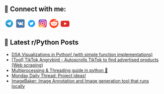 ## 🔎 Connect with me:
[<img src="https://github.com/bullbesh/bullbesh/blob/main/images/Telegram.png" width="32" height="32" />](https://t.me/bullbesh)
[<img src="https://github.com/bullbesh/bullbesh/blob/main/images/VK.png" width="32" height="32" />](https://vk.com/bullbesh)
[<img src="https://github.com/bullbesh/bullbesh/blob/main/images/Twitter.png" width="32" height="32" />](https://twitter.com/bullbesh1)
[<img src="https://github.com/bullbesh/bullbesh/blob/main/images/Instagram.png" width="32" height="32" />](https://www.instagram.com/bullbesh)
[<img src="https://github.com/bullbesh/bullbesh/blob/main/images/Reddit.png" width="32" height="32" />](https://www.reddit.com/user/bullbesh)
[<img src="https://github.com/bullbesh/bullbesh/blob/main/images/YouTube.png" width="32" height="32" />](https://www.youtube.com/channel/UCtfjRs6uzgq5mfm8S06WTcg)

## 📕 Latest r/Python Posts
<!-- BLOG-POST-LIST:START -->
- [DSA Visualizations in Python! &lpar;with simple function implementations&rpar;](https://www.reddit.com/r/Python/comments/1jnt6du/dsa_visualizations_in_python_with_simple_function/)
- [[Tool] TikTok Angrybird - Autoscrolls TikTok to find advertised products &lpar;Web scraping&rpar;](https://www.reddit.com/r/Python/comments/1jnt4oy/tool_tiktok_angrybird_autoscrolls_tiktok_to_find/)
- [Multiprocessing &amp; Threading guide in python 🚀](https://www.reddit.com/r/Python/comments/1jnrei1/multiprocessing_threading_guide_in_python/)
- [Monday Daily Thread: Project ideas!](https://www.reddit.com/r/Python/comments/1jnqc6n/monday_daily_thread_project_ideas/)
- [ImageBaker: Image Annotation and Image generation tool that runs locally](https://www.reddit.com/r/Python/comments/1jnpm6t/imagebaker_image_annotation_and_image_generation/)
<!-- BLOG-POST-LIST:END -->
